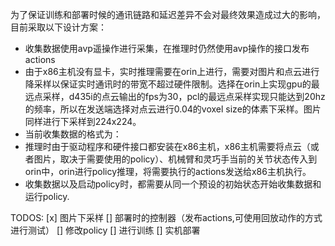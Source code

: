 为了保证训练和部署时候的通讯链路和延迟差异不会对最终效果造成过大的影响，目前采取以下设计方案：
- 收集数据使用avp遥操作进行采集，在推理时仍然使用avp操作的接口发布actions
- 由于x86主机没有显卡，实时推理需要在orin上进行，需要对图片和点云进行降采样以保证实时通讯时的带宽不超过硬件限制。选择在orin上实现gpu的最远点采样，d435i的点云输出的fps为30，pcl的最远点采样实现只能达到20hz的频率，所以在发送端选择对点云进行0.04的voxel size的体素下采样。图片同样进行下采样到224x224。
- 当前收集数据的格式为：
- 推理时由于驱动程序和硬件接口都安装在x86主机，x86主机需要将点云（或者图片，取决于需要使用的policy）、机械臂和灵巧手当前的关节状态传入到orin中，orin进行policy推理，将需要执行的actions发送给x86主机执行。
- 收集数据以及启动policy时，都需要从同一个预设的初始状态开始收集数据和运行policy.

TODOS:
[x] 图片下采样
[] 部署时的控制器（发布actions,可使用回放动作的方式进行测试）
[] 修改policy
[] 进行训练
[] 实机部署
